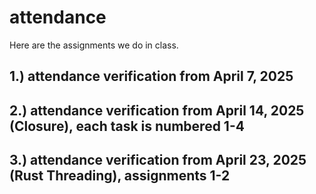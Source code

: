 # attendance

Here are the assignments we do in class. 

1.) attendance verification from April 7, 2025
-
2.) attendance verification from April 14, 2025 (Closure), each task is numbered 1-4
-
3.) attendance verification from April 23, 2025 (Rust Threading), assignments 1-2
-
